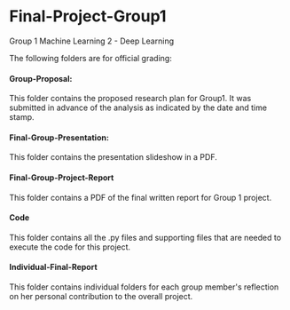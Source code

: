 # Final-Project-Group1
Group 1 Machine Learning 2 - Deep Learning

The following folders are for official grading:

#### Group-Proposal: 

This folder contains the proposed research plan for Group1. It was submitted in advance of the analysis as indicated by the date and time stamp.

#### Final-Group-Presentation: 

This folder contains the presentation slideshow in a PDF.

#### Final-Group-Project-Report 

This folder contains a PDF of the final written report for Group 1 project. 

#### Code 

This folder contains all the .py files and supporting files that are needed to execute the code for this project.

#### Individual-Final-Report 

This folder contains individual folders for each group member's reflection on her personal contribution to the overall project.  
